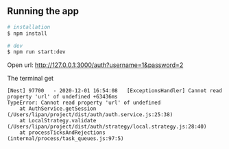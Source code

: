 ## Running the app

```bash
# installation
$ npm install

# dev
$ npm run start:dev
```

Open url: http://127.0.0.1:3000/auth?username=1&password=2

The terminal get

```
[Nest] 97700   - 2020-12-01 16:54:08   [ExceptionsHandler] Cannot read property 'url' of undefined +63436ms
TypeError: Cannot read property 'url' of undefined
    at AuthService.getSession (/Users/lipan/project/dist/auth/auth.service.js:25:38)
    at LocalStrategy.validate (/Users/lipan/project/dist/auth/strategy/local.strategy.js:28:40)
    at processTicksAndRejections (internal/process/task_queues.js:97:5)
```
